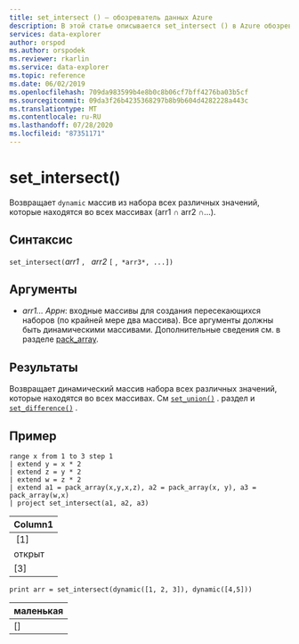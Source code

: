 ```yaml
---
title: set_intersect () — обозреватель данных Azure
description: В этой статье описывается set_intersect () в Azure обозреватель данных.
services: data-explorer
author: orspod
ms.author: orspodek
ms.reviewer: rkarlin
ms.service: data-explorer
ms.topic: reference
ms.date: 06/02/2019
ms.openlocfilehash: 709da983599b4e8b0c8b06cf7bff4276ba03b5cf
ms.sourcegitcommit: 09da3f26b4235368297b8b9b604d4282228a443c
ms.translationtype: MT
ms.contentlocale: ru-RU
ms.lasthandoff: 07/28/2020
ms.locfileid: "87351171"
---
```

# <a name="set_intersect"></a>set_intersect()

Возвращает `dynamic` массив из набора всех различных значений, которые находятся во всех массивах (arr1 ∩ arr2 ∩...).

## <a name="syntax"></a>Синтаксис

`set_intersect(`*arr1* `, ` *arr2* `[` ,` *arr3*, ...])`

## <a name="arguments"></a>Аргументы

* *arr1... Аррн*: входные массивы для создания пересекающихся наборов (по крайней мере два массива). Все аргументы должны быть динамическими массивами. Дополнительные сведения см. в разделе [pack_array](packarrayfunction.md). 

## <a name="returns"></a>Результаты

Возвращает динамический массив набора всех различных значений, которые находятся во всех массивах. См [`set_union()`](setunionfunction.md) . раздел и [`set_difference()`](setdifferencefunction.md) .

## <a name="example"></a>Пример

<!-- csl: https://help.kusto.windows.net:443/Samples -->
```kusto
range x from 1 to 3 step 1
| extend y = x * 2
| extend z = y * 2
| extend w = z * 2
| extend a1 = pack_array(x,y,x,z), a2 = pack_array(x, y), a3 = pack_array(w,x)
| project set_intersect(a1, a2, a3)
```

|Column1|
|---|
| [1]|
|открыт|
|[3]|

<!-- csl: https://help.kusto.windows.net:443/Samples -->
```kusto
print arr = set_intersect(dynamic([1, 2, 3]), dynamic([4,5]))
```

|маленькая|
|---|
|[]|
